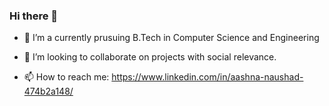 ### Hi there 👋

<!--
**aashnanaushad/aashnanaushad** is a ✨ _special_ ✨ repository because its `README.md` (this file) appears on your GitHub profile.

Here are some ideas to get you started:
-->
- 🔭 I’m a currently prusuing B.Tech in Computer Science and Engineering
<!-- 🌱 I’m currently learning ... -->
- 👯 I’m looking to collaborate on projects with social relevance.
<!-- 🤔 I’m looking for help with ...
- 💬 Ask me about ... -->
- 📫 How to reach me: https://www.linkedin.com/in/aashna-naushad-474b2a148/ 
<!--- 😄 Pronouns: ...
- ⚡ Fun fact: ...-->

